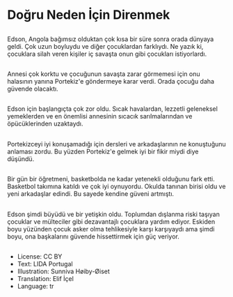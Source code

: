 # Doğru Neden İçin Direnmek

##
Edson, Angola bağımsız olduktan çok kısa bir süre sonra orada dünyaya geldi. Çok uzun boyluydu ve diğer çocuklardan farklıydı. Ne yazık ki, çocuklara silah veren kişiler iç savaşta onun gibi çocukları istiyorlardı.

##
Annesi çok korktu ve çocuğunun savaşta zarar görmemesi için onu halasının yanına Portekiz'e göndermeye karar verdi. Orada çocuğu daha güvende olacaktı.

##
Edson için başlangıçta çok zor oldu. Sıcak havalardan, lezzetli geleneksel yemeklerden ve en önemlisi annesinin sıcacık sarılmalarından ve öpücüklerinden uzaktaydı.

##
Portekizceyi iyi konuşamadığı için dersleri ve arkadaşlarının ne konuştuğunu anlaması zordu. Bu yüzden Portekiz'e gelmek iyi bir fikir miydi diye düşündü.

##
Bir gün bir öğretmeni, basketbolda ne kadar yetenekli olduğunu fark etti. Basketbol takımına katıldı ve çok iyi oynuyordu. Okulda tanınan birisi oldu ve yeni arkadaşlar edindi. Bu sayede kendine güveni artmıştı.

##
Edson şimdi büyüdü ve bir yetişkin oldu. Toplumdan dışlanma riski taşıyan çocuklar ve mülteciler gibi dezavantajlı çocuklara yardım ediyor. Eskiden boyu yüzünden çocuk asker olma tehlikesiyle karşı karşıyaydı ama şimdi boyu, ona başkalarını güvende hissettirmek için güç veriyor.

##
* License: CC BY
* Text: LIDA Portugal
* Illustration: Sunniva Høiby-Øiset
* Translation: Elif İçel
* Language: tr
